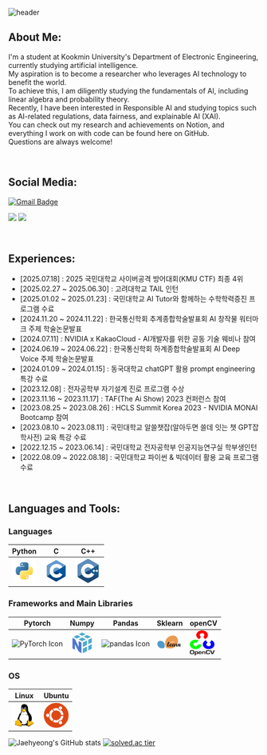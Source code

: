 ![header](https://capsule-render.vercel.app/api?type=soft&color=auto&height=300&section=header&text=Welcome%20JaeHyeongZone&fontSize=50)


## About Me:


I'm a student at Kookmin University's Department of Electronic Engineering, currently studying artificial intelligence.<br> My aspiration is to become a researcher who leverages AI technology to benefit the world.<br>To achieve this, I am diligently studying the fundamentals of AI, including linear algebra and probability theory. 
<br>Recently, I have been interested in Responsible AI and studying topics such as AI-related regulations, data fairness, and explainable AI (XAI).
<br>You can check out my research and achievements on Notion, and everything I work on with code can be found here on GitHub. 
<br>Questions are always welcome!

 <br>

## Social Media:


[![Gmail Badge](https://img.shields.io/badge/Gmail-d14836?style=flat-square&logo=Gmail&logoColor=white&link=mailto:jjuhee0913@gmail.com)](mailto:jaehyeong8121@gmail.com)

<a href="https://www.notion.so/DashBoard-0636684aec444effb23c564584394fe6" target="_blank"><img src="https://img.shields.io/badge/Notion-000000?style=plastic&logo=Notion&logoColor=white"/></a>
<a href="https://www.instagram.com/_jaehyeong_ee/" target="_blank"><img src="https://img.shields.io/badge/Instagram-E4405F?style=plastic&logo=Instagram&logoColor=white"/></a>

<br>

## Experiences:

- [2025.07.18] : 2025 국민대학교 사이버공격 방어대회(KMU CTF) 최종 4위
- [2025.02.27 ~ 2025.06.30] : 고려대학교 TAIL 인턴
- [2025.01.02 ~ 2025.01.23] : 국민대학교 AI Tutor와 함께하는 수학학력증진 프로그램 수료
- [2024.11.20 ~ 2024.11.22] : 한국통신학회 추계종합학술발표회 AI 창작물 워터마크 주제 학술논문발표
- [2024.07.11] : NVIDIA x KakaoCloud - AI개발자를 위한 공동 기술 웨비나 참여
- [2024.06.19 ~ 2024.06.22] : 한국통신학회 하계종합학술발표회 AI Deep Voice 주제 학술논문발표
- [2024.01.09 ~ 2024.01.15] : 동국대학교 chatGPT 활용 prompt engineering 특강 수료
- [2023.12.08] : 전자공학부 자기설계 진로 프로그램 수상
- [2023.11.16 ~ 2023.11.17] : TAF(The Ai Show) 2023 컨퍼런스 참여
- [2023.08.25 ~ 2023.08.26] : HCLS Summit Korea 2023 - NVIDIA MONAI Bootcamp 참여
- [2023.08.10 ~ 2023.08.11] : 국민대학교 알쓸챗잡(알아두면 쓸데 잇는 챗 GPT잡학사전) 교육 특강 수료
- [2022.12.15 ~ 2023.06.14] : 국민대학교 전자공학부 인공지능연구실 학부생인턴
- [2022.08.09 ~ 2022.08.18] : 국민대학교 파이썬 & 빅데이터 활용 교육 프로그램 수료



<br>

## Languages and Tools:



### Languages

| Python |   C   |   C++   |
|:------:|-------|---------|
|<img src="https://raw.githubusercontent.com/github/explore/main/topics/python/python.png" alt="Python Icon" width="50" height="50"/>|<img src="https://raw.githubusercontent.com/github/explore/main/topics/c/c.png" alt="C Icon" width="50" height="50"/>|<img src="https://raw.githubusercontent.com/github/explore/main/topics/cpp/cpp.png" alt="C++ Icon" width="50" height="50"/>|



### Frameworks and Main Libraries

| Pytorch |  Numpy  | Pandas | Sklearn | openCV |
|:-------:|---------|--------|---------|--------|
|<img src="https://upload.wikimedia.org/wikipedia/commons/1/10/PyTorch_logo_icon.svg" alt="PyTorch Icon" width="50" height="50"/>|<img src="https://raw.githubusercontent.com/github/explore/main/topics/numpy/numpy.png" alt="NumPy Icon" width="50" height="50"/>|<img src="https://raw.githubusercontent.com/simple-icons/simple-icons/develop/icons/pandas.svg" alt="pandas Icon" width="50" height="50"/>|<img src="https://raw.githubusercontent.com/github/explore/main/topics/scikit-learn/scikit-learn.png" alt="scikit-learn Icon" width="50" height="50"/>|<img src="https://raw.githubusercontent.com/github/explore/main/topics/opencv/opencv.png" alt="OpenCV Icon" width="50" height="50"/>|


### OS

| Linux | Ubuntu |
|:-----:|:------:|
|<img src="https://raw.githubusercontent.com/github/explore/main/topics/linux/linux.png" alt="Linux Icon" width="50" height="50"/>|<img src="https://raw.githubusercontent.com/github/explore/main/topics/ubuntu/ubuntu.png" alt="Ubuntu Icon" width="50" height="50"/>|












![Jaehyeong's GitHub stats](https://github-readme-stats.vercel.app/api?username=JAEHYEONG8121&show_icons=true&theme=radical)
[![solved.ac tier](http://mazassumnida.wtf/api/generate_badge?boj=harry8121)](https://solved.ac/harry8121)

<!---
JAEHYEONG8121/JAEHYEONG8121 is a ✨ special ✨ repository because its `README.md` (this file) appears on your GitHub profile.
You can click the Preview link to take a look at your changes.
--->

